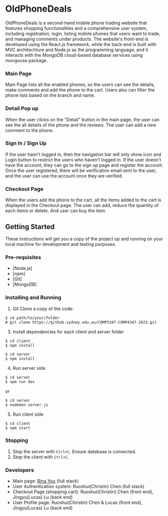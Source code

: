 # OldPhoneDeals
OldPhoneDeals is a second-hand mobile phone trading website that features shopping functionalities and a comprehensive user system, including registration, login, listing mobile phones that users want to trade, and managing comments under products. The website's front-end is developed using the React.js framework, while the back-end is built with MVC architechture and Node.js as the programming language, and it interacts with the MongoDB cloud-based database services using mongoose package.

### Main Page
Main Page lists all the enabled phones, so the users can see the details, make comments and add the phone to the cart. Users also can filter the phone lists based on the branch and name.

### Detail Pop up
When the user clicks on the "Detail" button in the main page, the user can see the all details of the phone and the reviews. The user can add a new comment to the phone.

### Sign In / Sign Up
If the user hasn't logged in, then the navigation bar will only show icon and Login button to restrict the users who haven't logged in.
If the user doesn't have the account, they can go to the sign up page and register the account. Once the user registered, there will be verification email sent to the user, and the user can use the account once they are verified.

### Checkout Page
When the users add the phone to the cart, all the items added to the cart is displayed in the Checkout page. The user can add, reduce the quantity of each items or delete. And user can buy the item.

## Getting Started

These instructions will get you a copy of the project up and running on your local machine for development and testing purposes.

### Pre-requisites
- [Node.js]
- [npm]
- [Git]
- [MongoDB]

### Installing and Running
1. Git Clone a copy of the code:
```
$ cd path/to/your/folder
# git clone https://github.sydney.edu.au/COMP5347-COMP4347-2023.git
```

3. Install dependencies for each client and server folder
```
$ cd client
$ npm install

$ cd server
$ npm install
```

4. Run server side
```
$ cd server
$ npm run dev
```

or

```
$ cd server
$ nodemon server.js
```

5. Run client side
```
$ cd client
$ npm start
```

### Stopping
1. Stop the server with `Ctrl+C`. Ensure database is connected.
2. Stop the client with `Ctrl+C`.

### Developers
- Main page: [Rina Yoo](https://eff.org) (full stack)
- User Authentication system: Ruoshui(Christin) Chen (full stack)
- Checkout Page (shopping cart): Ruoshui(Christin) Chen (front end), Jingyu(Lucas) Lu (back end)
- User Profile page: Ruoshui(Christin) Chen & Lucas (front end), Jingyu(Lucas) Lu (back end)